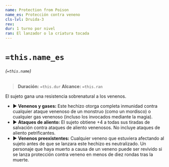 ```yaml
---
name: Protection from Poison
name_es: Protección contra veneno
cls-lvl: Druida-3
rev: 
dur: 1 turno por nivel
ran: El lanzador o la criatura tocada
---
```

# `=this.name_es`
###### (`=this.name`)

>**Duración:** `=this.dur`
>**Alcance:** `=this.ran`

El sujeto gana una resistencia sobrenatural a los venenos.
- ▶ **Venenos y gases:** Este hechizo otorga completa inmunidad contra cualquier ataque venenoso de un monstruo (como un mordisco) o cualquier gas venenoso (incluso los invocados mediante la magia). 
- ▶ **Ataques de aliento:** El sujeto obtiene +4 a todas sus tiradas de salvación contra ataques de aliento venenosos. No incluye ataques de aliento petrificantes. 
- ▶ **Venenos preexistentes:** Cualquier veneno que estuviera afectando al sujeto antes de que se lanzara este hechizo es neutralizado. Un personaje que haya muerto a causa de un veneno puede ser revivido si se lanza protección contra veneno en menos de diez rondas tras la muerte.